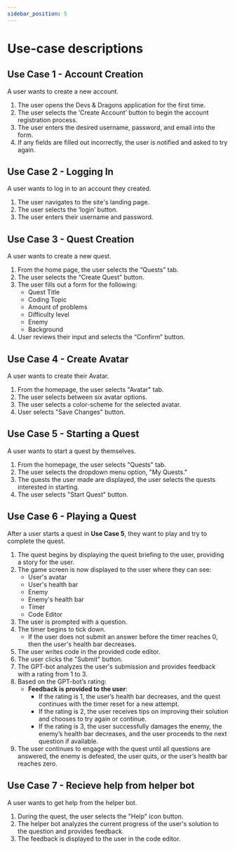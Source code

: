 ```yaml
---
sidebar_position: 5
---
```


# Use-case descriptions

## Use Case 1 - Account Creation
A user wants to create a new account.
1. The user opens the Devs & Dragons application for the first time.
2. The user selects the ‘Create Account’ button to begin the account registration process.
3. The user enters the desired username, password, and email into the form.
4. If any fields are filled out incorrectly, the user is notified and asked to try again.

## Use Case 2 - Logging In
A user wants to log in to an account they created.
1. The user navigates to the site's landing page.
2. The user selects the ‘login’ button.
3. The user enters their username and password.

## Use Case 3 - Quest Creation
A user wants to create a new quest.
1. From the home page, the user selects the “Quests” tab.
2. The user selects the “Create Quest” button.
3. The user fills out a form for the following:
   - Quest Title
   - Coding Topic
   - Amount of problems
   - Difficulty level
   - Enemy
   - Background
4. User reviews their input and selects the “Confirm” button.

## Use Case 4 - Create Avatar
A user wants to create their Avatar.
1. From the homepage, the user selects "Avatar" tab.
2. The user selects between six avatar options.
3. The user selects a color-scheme for the selected avatar.
4. User selects "Save Changes" button.

## Use Case 5 - Starting a Quest
A user wants to start a quest by themselves.
1. From the homepage, the user selects "Quests" tab.
2. The user selects the dropdown menu option, "My Quests."
3. The quests the user made are displayed, the user selects the quests interested in starting.
4. The user selects "Start Quest" button.

## Use Case 6 - Playing a Quest
After a user starts a quest in **Use Case 5**, they want to play and try to complete the quest.
1. The quest begins by displaying the quest briefing to the user, providing a story for the user.
2. The game screen is now displayed to the user where they can see:
   - User's avatar
   - User's health bar
   - Enemy
   - Enemy's health bar
   - Timer
   - Code Editor
3. The user is prompted with a question.
4. The timer begins to tick down.
   - If the user does not submit an answer before the timer reaches 0, then the user's health bar decreases.
5. The user writes code in the provided code editor.
6. The user clicks the "Submit" button.
7. The GPT-bot analyzes the user's submission and provides feedback with a rating from 1 to 3.
8. Based on the GPT-bot’s rating:
   - **Feedback is provided to the user**:
     - If the rating is 1, the user’s health bar decreases, and the quest continues with the timer reset for a new attempt.
     - If the rating is 2, the user receives tips on improving their solution and chooses to try again or continue.
     - If the rating is 3, the user successfully damages the enemy, the enemy’s health bar decreases, and the user proceeds to the next question if available.
9. The user continues to engage with the quest until all questions are answered, the enemy is defeated, the user quits, or the user’s health bar reaches zero.

## Use Case 7 - Recieve help from helper bot
A user wants to get help from the helper bot.
1. During the quest, the user selects the "Help" icon button.
2. The helper bot analyzes the current progress of the user's solution to the question and provides feedback.
3. The feedback is displayed to the user in the code editor.